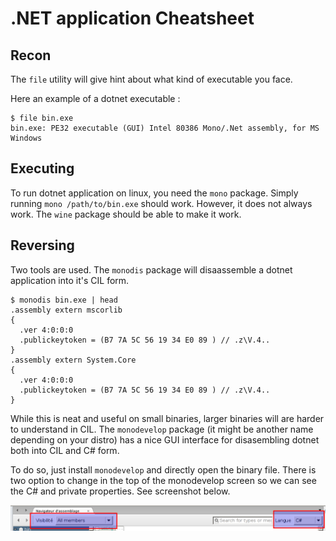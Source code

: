 # .NET application Cheatsheet

## Recon

The `file` utility will give hint about what kind of executable you face. 

Here an example of a dotnet executable :

```
$ file bin.exe 
bin.exe: PE32 executable (GUI) Intel 80386 Mono/.Net assembly, for MS Windows
```

## Executing

To run dotnet application on linux, you need the `mono` package. Simply running `mono /path/to/bin.exe` should work. However, it does not always work. The `wine` package should be able to make it work.

## Reversing

Two tools are used. The `monodis` package will disaassemble a dotnet application into it's CIL form.

```
$ monodis bin.exe | head
.assembly extern mscorlib
{
  .ver 4:0:0:0
  .publickeytoken = (B7 7A 5C 56 19 34 E0 89 ) // .z\V.4..
}
.assembly extern System.Core
{
  .ver 4:0:0:0
  .publickeytoken = (B7 7A 5C 56 19 34 E0 89 ) // .z\V.4..
}
```

While this is neat and useful on small binaries, larger binaries will are harder to understand in CIL. The `monodevelop` package (it might be another name depending on your distro) has a nice GUI interface for disasembling dotnet both into CIL and C# form.

To do so, just install `monodevelop` and directly open the binary file. There is two option to change in the top of the monodevelop screen so we can see the C# and private properties. See screenshot below.

![alt tag](monodevelop.png)

